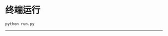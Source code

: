 # 终端运行

```shell
python run.py
```
****************************************************************************************************************************************************************************************************************************************************************************************************************************************************************************************************************************************************************************************************************************************************************************************************************************************************************************************************************************************************************************************************************************************************************************************************************************************************************************************************************************************************************************************************************************************************************************
